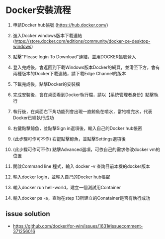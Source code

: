 # Docker安裝流程
1. 申請Docker hub帳號 (https://hub.docker.com/)
2. 進入Docker windows版本下載連結 (https://store.docker.com/editions/community/docker-ce-desktop-windows)
3. 點擊"Please login To Download"連結，並用DOCKER帳號登入

4.  登入完成後，會返回到下載Windows版本Docker的網頁，並滑至下方，會有兩種版本的Docker下載連結，請下載Edge Channel的版本
5. 下載完成後，點擊Docker的安裝檔
6. 完成安裝後，會在桌面看到Docker執行檔，請以【系統管理者身份】點擊執行
7. 執行後，在桌面右下角功能列會出現一直鯨魚在噴水，當牠噴完水，代表Docker已經執行成功
8. 右鍵點擊鯨魚，並點擊Sign in選項後，輸入自己的Docker hub帳密
9. (此步驟可作可不作) 右鍵點擊鯨魚，並點擊Settings選項後
10. (此步驟可作可不作) 點擊Advanced選項，可依自己的需求修改docker vm的位置
11. 開啟Command line 程式，輸入 docker -v 查詢目前本機的docker版本
12. 輸入docker login，並輸入自己的Docker hub帳密
13. 輸入docker run hell-world，建立一個測試用Container
14. 輸入docker ps -a，查詢在step 13所建立的Conatainer是否有執行成功
## issue solution
- https://github.com/docker/for-win/issues/1631#issuecomment-371256016